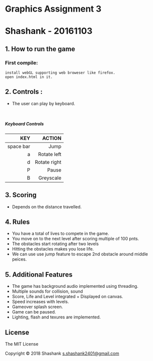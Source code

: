 Graphics Assignment 3
=====================

Shashank - 20161103
=======================

## 1. How to run the game

### First compile:

```
install webGL supporting web broweser like firefox.
open index.html in it.
```

## 2. Controls :
* The user can play by keyboard.

  ​

##### Keyboard Controls

|                    KEY |       ACTION |
| ---------------------: | -----------: |
|space bar |         Jump |
|       a |  Rotate left |
|      d | Rotate right |
|                      P |        Pause |
|                      B |    Greyscale |


## 3. Scoring

- Depends on the distance travelled.

## 4. Rules

* You have a total of  lives to compete in the game.
* You move on to the next level after scoring multiple of 100 pnts.
* The obstacles start rotating after two levels
* Hitting the obstacles makes you lose life.
* We can use use jump feature to escape 2nd obstacle around middle peices.

## 5. Additional Features

* The game has background audio implemented using threading.
* Multiple sounds for collision, sound
* Score, Life and Level integrated + Displayed on canvas.
* Speed increases with levels.
* Gameover splash screen.
* Game can be paused. 
* Lighting, flash and texures are implemented.

License
-------
The MIT License

Copyright &copy; 2018 Shashank <s.shashank2401@gmail.com>